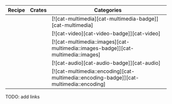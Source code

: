 | Recipe | Crates | Categories |
|--------|--------|------------|
|  |  | [![cat-multimedia][cat-multimedia-badge]][cat-multimedia] |
|  |  | [![cat-video][cat-video-badge]][cat-video] |
|  |  | [![cat-multimedia::images][cat-multimedia::images-badge]][cat-multimedia::images] |
|  |  | [![cat-audio][cat-audio-badge]][cat-audio] |
|  |  | [![cat-multimedia::encoding][cat-multimedia::encoding-badge]][cat-multimedia::encoding] |

<div class="hidden">
TODO: add links
</div>
